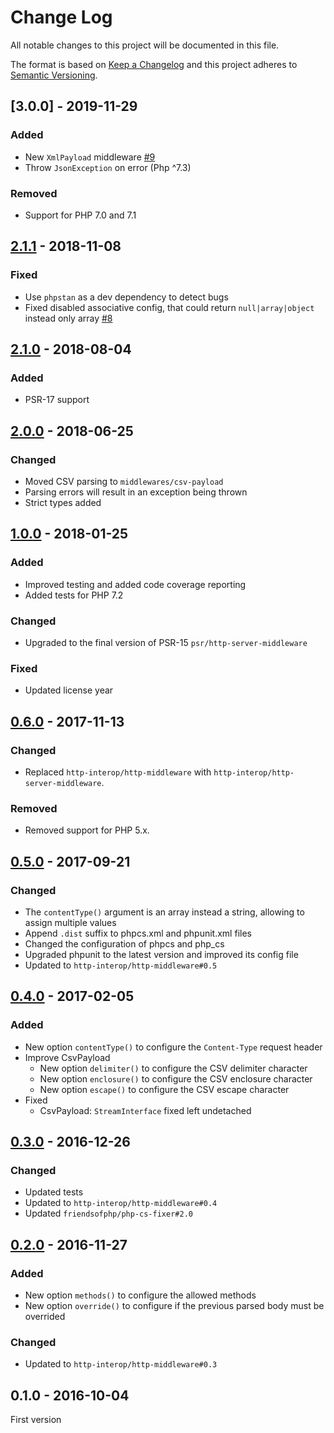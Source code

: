 # Change Log

All notable changes to this project will be documented in this file.

The format is based on [Keep a Changelog](http://keepachangelog.com/)
and this project adheres to [Semantic Versioning](http://semver.org/).

## [3.0.0] - 2019-11-29
### Added
- New `XmlPayload` middleware [#9]
- Throw `JsonException` on error (Php ^7.3)

### Removed
- Support for PHP 7.0 and 7.1

## [2.1.1] - 2018-11-08
### Fixed
- Use `phpstan` as a dev dependency to detect bugs
- Fixed disabled associative config, that could return `null|array|object` instead only array [#8]

## [2.1.0] - 2018-08-04
### Added
- PSR-17 support

## [2.0.0] - 2018-06-25
### Changed
- Moved CSV parsing to `middlewares/csv-payload`
- Parsing errors will result in an exception being thrown
- Strict types added

## [1.0.0] - 2018-01-25
### Added
- Improved testing and added code coverage reporting
- Added tests for PHP 7.2

### Changed
- Upgraded to the final version of PSR-15 `psr/http-server-middleware`

### Fixed
- Updated license year

## [0.6.0] - 2017-11-13
### Changed
- Replaced `http-interop/http-middleware` with  `http-interop/http-server-middleware`.

### Removed
- Removed support for PHP 5.x.

## [0.5.0] - 2017-09-21
### Changed
- The `contentType()` argument is an array instead a string, allowing to assign multiple values
- Append `.dist` suffix to phpcs.xml and phpunit.xml files
- Changed the configuration of phpcs and php_cs
- Upgraded phpunit to the latest version and improved its config file
- Updated to `http-interop/http-middleware#0.5`

## [0.4.0] - 2017-02-05
### Added
- New option `contentType()` to configure the `Content-Type` request header
- Improve CsvPayload
  - New option `delimiter()` to configure the CSV delimiter character
  - New option `enclosure()` to configure the CSV enclosure character
  - New option `escape()` to configure the CSV escape character
- Fixed
  - CsvPayload: `StreamInterface` fixed left undetached

## [0.3.0] - 2016-12-26
### Changed
- Updated tests
- Updated to `http-interop/http-middleware#0.4`
- Updated `friendsofphp/php-cs-fixer#2.0`

## [0.2.0] - 2016-11-27
### Added
- New option `methods()` to configure the allowed methods
- New option `override()` to configure if the previous parsed body must be overrided

### Changed
- Updated to `http-interop/http-middleware#0.3`

## 0.1.0 - 2016-10-04
First version

[#8]: https://github.com/middlewares/payload/issues/8
[#9]: https://github.com/middlewares/payload/issues/9

[2.2.0]: https://github.com/middlewares/payload/compare/v2.1.1...HEAD
[2.1.1]: https://github.com/middlewares/payload/compare/v2.1.0...v2.1.1
[2.1.0]: https://github.com/middlewares/payload/compare/v2.0.0...v2.1.0
[2.0.0]: https://github.com/middlewares/payload/compare/v1.0.0...v2.0.0
[1.0.0]: https://github.com/middlewares/payload/compare/v0.6.0...v1.0.0
[0.6.0]: https://github.com/middlewares/payload/compare/v0.5.0...v0.6.0
[0.5.0]: https://github.com/middlewares/payload/compare/v0.4.0...v0.5.0
[0.4.0]: https://github.com/middlewares/payload/compare/v0.3.0...v0.4.0
[0.3.0]: https://github.com/middlewares/payload/compare/v0.2.0...v0.3.0
[0.2.0]: https://github.com/middlewares/payload/compare/v0.1.0...v0.2.0
